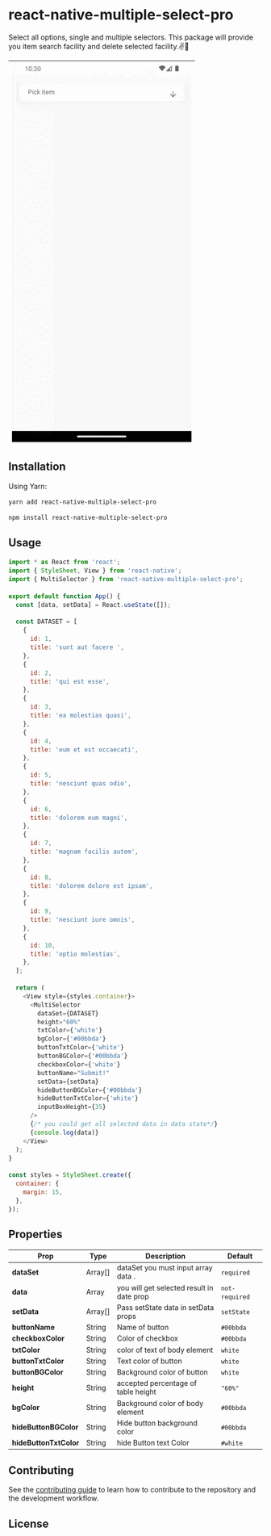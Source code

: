 # react-native-multiple-select-pro

Select all options, single and multiple selectors. This package will provide you item search facility and delete selected facility.:v::sparkling_heart:

| ![Screenshot a](gif/MultiSelector.gif) |
| -------------------------------------- |

## Installation

Using Yarn:

```sh
yarn add react-native-multiple-select-pro
```

```sh
npm install react-native-multiple-select-pro
```

## Usage

```js
import * as React from 'react';
import { StyleSheet, View } from 'react-native';
import { MultiSelector } from 'react-native-multiple-select-pro';

export default function App() {
  const [data, setData] = React.useState([]);

  const DATASET = [
    {
      id: 1,
      title: 'sunt aut facere ',
    },
    {
      id: 2,
      title: 'qui est esse',
    },
    {
      id: 3,
      title: 'ea molestias quasi',
    },
    {
      id: 4,
      title: 'eum et est occaecati',
    },
    {
      id: 5,
      title: 'nesciunt quas odio',
    },
    {
      id: 6,
      title: 'dolorem eum magni',
    },
    {
      id: 7,
      title: 'magnam facilis autem',
    },
    {
      id: 8,
      title: 'dolorem dolore est ipsam',
    },
    {
      id: 9,
      title: 'nesciunt iure omnis',
    },
    {
      id: 10,
      title: 'optio molestias',
    },
  ];

  return (
    <View style={styles.container}>
      <MultiSelector
        dataSet={DATASET}
        height="60%"
        txtColor={'white'}
        bgColor={'#00bbda'}
        buttonTxtColor={'white'}
        buttonBGColor={'#00bbda'}
        checkboxColor={'white'}
        buttonName="Submit!"
        setData={setData}
        hideButtonBGColor={'#00bbda'}
        hideButtonTxtColor={'white'}
        inputBoxHeight={35}
      />
      {/* you could get all selected data in data state*/}
      {console.log(data)}
    </View>
  );
}

const styles = StyleSheet.create({
  container: {
    margin: 15,
  },
});
```

## Properties

| Prop                      | Type    | Description                               | Default        |
| ------------------------- | ------- | ----------------------------------------- | -------------- |
| <b>dataSet</b>            | Array[] | dataSet you must input array data .       | `required`     |
| <b>data</b>               | Array   | you will get selected result in date prop | `not-required` |
| <b>setData</b>            | Array[] | Pass setState data in setData props       | `setState`     |
| <b>buttonName</b>         | String  | Name of button                            | `#00bbda`      |
| <b>checkboxColor</b>      | String  | Color of checkbox                         | `#00bbda`      |
| <b>txtColor</b>           | String  | color of text of body element             | `white`        |
| <b>buttonTxtColor</b>     | String  | Text color of button                      | `white`        |
| <b>buttonBGColor</b>      | String  | Background color of button                | `white`        |
| <b>height</b>             | String  | accepted percentage of table height       | `"60%"`        |
| <b>bgColor</b>            | String  | Background color of body element          | `#00bbda`      |
| <b>hideButtonBGColor</b>  | String  | Hide button background color              | `#00bbda`      |
| <b>hideButtonTxtColor</b> | String  | hide Button text Color                    | `#white`       |

## Contributing

See the [contributing guide](CONTRIBUTING.md) to learn how to contribute to the repository and the development workflow.

## License

